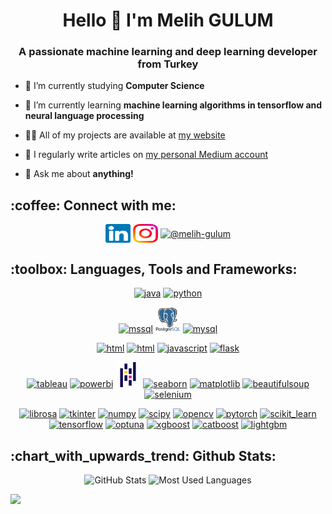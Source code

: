 <h1 align="center">Hello 🤙 I'm Melih GULUM</h1>
<h3 align="center">A passionate machine learning and deep learning developer from Turkey</h3>

- 🔭 I’m currently studying **Computer Science**

- 🌱 I’m currently learning **machine learning algorithms in tensorflow and neural language processing**

- 👨‍💻 All of my projects are available at [my website](https://melihgulum.github.io/MelihGLM/)

- 📝 I regularly write articles on [my personal Medium account](https://medium.com/@mgulum98)

- 💬 Ask me about **anything!**


<h2> :coffee: Connect with me:</h2>
<p align="center">
<a href="https://www.linkedin.com/in/melihgulum/" target="blank"><img align="center" src="https://github.com/SatYu26/SatYu26/blob/master/Assets/Linkedin.svg" alt="melih-gulum" height="30" width="40" /></a>
<a href="https://www.instagram.com/melih.gulum/" target="blank"><img align="center" src="https://github.com/SatYu26/SatYu26/blob/master/Assets/Instagram.svg" alt="melihgulum" height="30" width="40" /></a>
<a href="https://medium.com/@melihgulum" target="blank"><img align="center" src="https://raw.githubusercontent.com/rahuldkjain/github-profile-readme-generator/master/src/images/icons/Social/medium.svg" alt="@melih-gulum" height="30" width="40" /></a>
</p>


<h2 align="left"> :toolbox: Languages, Tools and Frameworks:</h2>
<p align="center"> 
<a href="https://www.java.com/en/" target="_blank"><img src="https://www.vectorlogo.zone/logos/java/java-icon.svg" alt="java" width="40" height="40"/></a>
<a href="https://www.python.org/" target="_blank"><img src="https://www.vectorlogo.zone/logos/python/python-icon.svg" alt="python" width="40" height="40"/></a> 
</p>

<p align="center"> 
<a href="https://www.microsoft.com/en-us/sql-server" target="_blank"><img src="https://www.svgrepo.com/show/303229/microsoft-sql-server-logo.svg" alt="mssql" width="40" height="40"/></a>
<a href="https://www.postgresql.org" target="_blank"><img src="https://raw.githubusercontent.com/devicons/devicon/master/icons/postgresql/postgresql-original-wordmark.svg" alt="postgresql" width="40" height="40"/></a> 
<a href="https://www.mysql.com" target="_blank"><img src="https://www.vectorlogo.zone/logos/mysql/mysql-official.svg" alt="mysql" width="40" height="40"/></a> 
</p>

<p align="center"> 
<a href="https://html.com" target="_blank"><img src="https://www.vectorlogo.zone/logos/w3_html5/w3_html5-icon.svg" alt="html" width="40" height="40"/></a>
<a href="https://www.w3.org/Style/CSS/Overview.en.html" target="_blank"><img src="https://www.vectorlogo.zone/logos/w3_css/w3_css-official.svg" alt="html" width="40" height="40"/></a>
<a href="https://www.javascript.com/" target="_blank"><img src="https://user-images.githubusercontent.com/25181517/117447155-6a868a00-af3d-11eb-9cfe-245df15c9f3f.png" alt="javascript" width="40" height="40"/></a> 
<a href="https://flask.palletsprojects.com/" target="_blank"><img src="https://www.vectorlogo.zone/logos/pocoo_flask/pocoo_flask-icon.svg" alt="flask" width="40" height="40"/></a>
</p>

<p align="center"> 
<a href="https://www.tableau.com/" target="_blank"><img src="https://github.com/MelihGulum/MelihGulum/assets/81585804/1433a18c-dd82-4e6c-b3ce-8ca2a8ce38e5" alt="tableau" height="40"/></a>
<a href="https://www.microsoft.com/en-us/power-platform/products/power-bi" target="_blank"><img src="https://github.com/MelihGulum/MelihGulum/assets/81585804/71908c20-7021-45c4-9857-ba5def5622af" alt="powerbi" height="40"/></a>
<a href="https://pandas.pydata.org/" target="_blank"><img src="https://raw.githubusercontent.com/devicons/devicon/2ae2a900d2f041da66e950e4d48052658d850630/icons/pandas/pandas-original.svg" alt="pandas" width="40" height="40"/></a>
<a href="https://seaborn.pydata.org/" target="_blank"><img src="https://seaborn.pydata.org/_images/logo-mark-lightbg.svg" alt="seaborn" width="40" height="40"/></a>
<a href="https://matplotlib.org/" target="_blank"><img src="https://github.com/MelihGulum/MelihGulum/assets/81585804/726b532a-2262-4f0a-8c25-80c0384ac291" alt="matplotlib" width="40" height="40"/></a>
<a href="https://www.crummy.com/software/BeautifulSoup/bs4/doc/" target="_blank"><img src="https://github.com/MelihGulum/MelihGulum/assets/81585804/79a60efb-0413-4909-966f-1ee233c97eec" alt="beautifulsoup" height="40"/></a>
<a href="https://selenium-python.readthedocs.io/" target="_blank"><img src="https://github.com/MelihGulum/MelihGulum/assets/81585804/04b64e0c-331c-4c64-8ecc-9fca2d88d45e" alt="selenium" height="40"/></a>
</p>

<p align="center">  
<a href="https://librosa.org/doc/latest/index.html" target="_blank"><img src="https://user-images.githubusercontent.com/81585804/167391577-acafed45-3c9f-49af-b098-ca360b88960f.svg" alt="librosa" width="40" height="40"/></a>
<a href="https://docs.python.org/3/library/tk.html" target="_blank"><img src="https://github.com/MelihGulum/MelihGulum/assets/81585804/23689575-c409-40cd-9c7e-8c062869a201" alt="tkinter" width="40" height="40"/></a>
<a href="https://numpy.org/" target="_blank"><img src="https://github.com/MelihGulum/MelihGulum/assets/81585804/bf029e15-43b1-4e15-8942-8014bcf2077e" alt="numpy" width="40" height="40"/></a>
<a href="https://scipy.org/" target="_blank"><img src="https://github.com/MelihGulum/MelihGulum/assets/81585804/7fdf7088-dade-4fef-9696-a50a587148ea" alt="scipy" width="40" height="40"/></a>
<a href="https://opencv.org/" target="_blank"><img src="https://www.vectorlogo.zone/logos/opencv/opencv-icon.svg" alt="opencv" width="40" height="40"/></a> 
<a href="https://pytorch.org/" target="_blank"><img src="https://www.vectorlogo.zone/logos/pytorch/pytorch-icon.svg" alt="pytorch" width="40" height="40"/></a> 
<a href="https://scikit-learn.org/" target="_blank"><img src="https://upload.wikimedia.org/wikipedia/commons/0/05/Scikit_learn_logo_small.svg" alt="scikit_learn" width="40" height="40"/></a> 
<a href="https://www.tensorflow.org" target="_blank"><img src="https://www.vectorlogo.zone/logos/tensorflow/tensorflow-icon.svg" alt="tensorflow" width="40" height="40"/></a>
<a href="https://optuna.readthedocs.io/en/stable/" target="_blank"><img src="https://github.com/MelihGulum/MelihGulum/assets/81585804/69b10209-ec58-4fa6-902a-5902a2a0d133" alt="optuna" width="40" height="40"/></a>
<a href="https://xgboost.readthedocs.io/en/stable/" target="_blank"><img src="https://github.com/MelihGulum/MelihGulum/assets/81585804/1133ca24-647b-4332-80f5-4b73fe52c1d8" alt="xgboost" width="70" height="33"/></a> 
<a href="https://catboost.ai/en/docs/" target="_blank"><img src="https://github.com/MelihGulum/MelihGulum/assets/81585804/8729c5e2-66c1-4221-a915-7aefce76a2ed" alt="catboost" width="90" height="33"/></a> 
<a href="https://lightgbm.readthedocs.io/en/stable/" target="_blank"><img src="https://github.com/MelihGulum/MelihGulum/assets/81585804/f5eeb434-a37f-48ec-b617-cc67e7b41431" alt="lightgbm" width="90" height="30"/></a> 
</p>

<!-- <img src="https://github-profile-trophy.vercel.app/?username=MelihGulum&row=1&column=7&margin-w=15" alt="Github Trophy"/> -->

<h2> :chart_with_upwards_trend: Github Stats:</h2>
<div align="center">
  <img width="50%" src="https://github-readme-stats.vercel.app/api?username=MelihGulum&show_icons=true&theme=tokyonight&count_private=true&line_height=28" alt="GitHub Stats" >
  <img  width="42%" src="https://github-readme-stats.vercel.app/api/top-langs/?username=MelihGulum&layout=compact&theme=tokyonight&langs_count=6" alt="Most Used Languages" >
</div>

<p align=left><img src="https://komarev.com/ghpvc/?username=MelihGulum"/></p>
